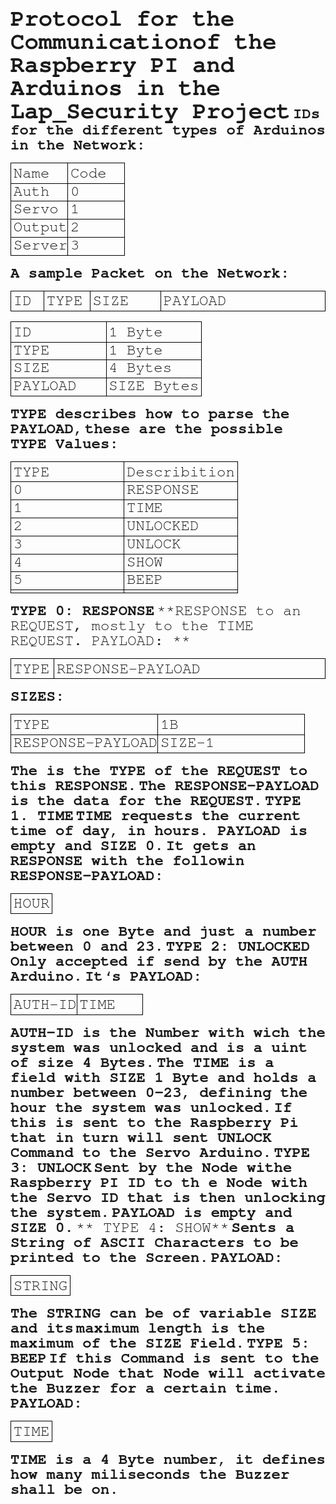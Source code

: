 <font face="FreeMono"><font size="6" style="font-size: 28pt">**Protocol for the Communication<font size="6" style="font-size: 28pt">of the Raspberry PI and Arduinos in the Lap_Security Project</font>**</font></font> <font face="FreeMono"><font size="5" style="font-size: 18pt">**IDs for the different types of Arduinos**</font></font> <font face="FreeMono"><font size="5" style="font-size: 18pt">**in the Network:**</font></font>

<table width="100%" cellpadding="4" cellspacing="0"><colgroup><col width="128*"> <col width="128*"></colgroup>

<tbody>

<tr valign="top">

<td width="50%" style="border-top: 1px solid #000000; border-bottom: 1px solid #000000; border-left: 1px solid #000000; border-right: none; padding-top: 0.1cm; padding-bottom: 0.1cm; padding-left: 0.1cm; padding-right: 0cm"><font face="FreeMono"><font size="5" style="font-size: 18pt">Name</font></font></td>

<td width="50%" style="border: 1px solid #000000; padding: 0.1cm"><font face="FreeMono"><font size="5" style="font-size: 18pt">Code</font></font></td>

</tr>

<tr valign="top">

<td width="50%" style="border-top: none; border-bottom: 1px solid #000000; border-left: 1px solid #000000; border-right: none; padding-top: 0cm; padding-bottom: 0.1cm; padding-left: 0.1cm; padding-right: 0cm"><font face="FreeMono"><font size="5" style="font-size: 18pt">Auth</font></font></td>

<td width="50%" style="border-top: none; border-bottom: 1px solid #000000; border-left: 1px solid #000000; border-right: 1px solid #000000; padding-top: 0cm; padding-bottom: 0.1cm; padding-left: 0.1cm; padding-right: 0.1cm"><font face="FreeMono"><font size="5" style="font-size: 18pt">0</font></font></td>

</tr>

<tr valign="top">

<td width="50%" style="border-top: none; border-bottom: 1px solid #000000; border-left: 1px solid #000000; border-right: none; padding-top: 0cm; padding-bottom: 0.1cm; padding-left: 0.1cm; padding-right: 0cm"><font face="FreeMono"><font size="5" style="font-size: 18pt">Servo</font></font></td>

<td width="50%" style="border-top: none; border-bottom: 1px solid #000000; border-left: 1px solid #000000; border-right: 1px solid #000000; padding-top: 0cm; padding-bottom: 0.1cm; padding-left: 0.1cm; padding-right: 0.1cm"><font face="FreeMono"><font size="5" style="font-size: 18pt">1</font></font></td>

</tr>

<tr valign="top">

<td width="50%" style="border-top: none; border-bottom: 1px solid #000000; border-left: 1px solid #000000; border-right: none; padding-top: 0cm; padding-bottom: 0.1cm; padding-left: 0.1cm; padding-right: 0cm"><font face="FreeMono"><font size="5" style="font-size: 18pt">Output</font></font></td>

<td width="50%" style="border-top: none; border-bottom: 1px solid #000000; border-left: 1px solid #000000; border-right: 1px solid #000000; padding-top: 0cm; padding-bottom: 0.1cm; padding-left: 0.1cm; padding-right: 0.1cm"><font face="FreeMono"><font size="5" style="font-size: 18pt">2</font></font></td>

</tr>

<tr valign="top">

<td width="50%" style="border-top: none; border-bottom: 1px solid #000000; border-left: 1px solid #000000; border-right: none; padding-top: 0cm; padding-bottom: 0.1cm; padding-left: 0.1cm; padding-right: 0cm"><font face="FreeMono"><font size="5" style="font-size: 18pt">Server</font></font></td>

<td width="50%" style="border-top: none; border-bottom: 1px solid #000000; border-left: 1px solid #000000; border-right: 1px solid #000000; padding-top: 0cm; padding-bottom: 0.1cm; padding-left: 0.1cm; padding-right: 0.1cm"><font face="FreeMono"><font size="5" style="font-size: 18pt">3</font></font></td>

</tr>

</tbody>

</table>

<font face="FreeMono"><font size="5" style="font-size: 18pt">**A sample Packet on the Network:**</font></font>

<table width="643" cellpadding="4" cellspacing="0"><colgroup><col width="59"> <col width="75"> <col width="136"> <col width="339"></colgroup>

<tbody>

<tr valign="top">

<td width="59" style="border-top: 1px solid #000000; border-bottom: 1px solid #000000; border-left: 1px solid #000000; border-right: none; padding-top: 0.1cm; padding-bottom: 0.1cm; padding-left: 0.1cm; padding-right: 0cm"><font face="FreeMono"><font size="5" style="font-size: 18pt">ID</font></font></td>

<td width="75" style="border-top: 1px solid #000000; border-bottom: 1px solid #000000; border-left: 1px solid #000000; border-right: none; padding-top: 0.1cm; padding-bottom: 0.1cm; padding-left: 0.1cm; padding-right: 0cm"><font face="FreeMono"><font size="5" style="font-size: 18pt">TYPE</font></font></td>

<td width="136" style="border-top: 1px solid #000000; border-bottom: 1px solid #000000; border-left: 1px solid #000000; border-right: none; padding-top: 0.1cm; padding-bottom: 0.1cm; padding-left: 0.1cm; padding-right: 0cm"><font face="FreeMono"><font size="5" style="font-size: 18pt">SIZE</font></font></td>

<td width="339" style="border: 1px solid #000000; padding: 0.1cm"><font face="FreeMono"><font size="5" style="font-size: 18pt">PAYLOAD</font></font></td>

</tr>

</tbody>

</table>

<table width="100%" cellpadding="4" cellspacing="0"><colgroup><col width="128*"> <col width="128*"></colgroup>

<tbody>

<tr valign="top">

<td width="50%" style="border-top: 1px solid #000000; border-bottom: 1px solid #000000; border-left: 1px solid #000000; border-right: none; padding-top: 0.1cm; padding-bottom: 0.1cm; padding-left: 0.1cm; padding-right: 0cm"><font face="FreeMono"><font size="5" style="font-size: 18pt">ID</font></font></td>

<td width="50%" style="border: 1px solid #000000; padding: 0.1cm"><font face="FreeMono"><font size="5" style="font-size: 18pt">1 Byte</font></font></td>

</tr>

<tr valign="top">

<td width="50%" style="border-top: none; border-bottom: 1px solid #000000; border-left: 1px solid #000000; border-right: none; padding-top: 0cm; padding-bottom: 0.1cm; padding-left: 0.1cm; padding-right: 0cm"><font face="FreeMono"><font size="5" style="font-size: 18pt">TYPE</font></font></td>

<td width="50%" style="border-top: none; border-bottom: 1px solid #000000; border-left: 1px solid #000000; border-right: 1px solid #000000; padding-top: 0cm; padding-bottom: 0.1cm; padding-left: 0.1cm; padding-right: 0.1cm"><font face="FreeMono"><font size="5" style="font-size: 18pt">1 Byte</font></font></td>

</tr>

<tr valign="top">

<td width="50%" style="border-top: none; border-bottom: 1px solid #000000; border-left: 1px solid #000000; border-right: none; padding-top: 0cm; padding-bottom: 0.1cm; padding-left: 0.1cm; padding-right: 0cm"><font face="FreeMono"><font size="5" style="font-size: 18pt">SIZE</font></font></td>

<td width="50%" style="border-top: none; border-bottom: 1px solid #000000; border-left: 1px solid #000000; border-right: 1px solid #000000; padding-top: 0cm; padding-bottom: 0.1cm; padding-left: 0.1cm; padding-right: 0.1cm"><font face="FreeMono"><font size="5" style="font-size: 18pt">4 Bytes</font></font></td>

</tr>

<tr valign="top">

<td width="50%" style="border-top: none; border-bottom: 1px solid #000000; border-left: 1px solid #000000; border-right: none; padding-top: 0cm; padding-bottom: 0.1cm; padding-left: 0.1cm; padding-right: 0cm"><font face="FreeMono"><font size="5" style="font-size: 18pt">PAYLOAD</font></font></td>

<td width="50%" style="border-top: none; border-bottom: 1px solid #000000; border-left: 1px solid #000000; border-right: 1px solid #000000; padding-top: 0cm; padding-bottom: 0.1cm; padding-left: 0.1cm; padding-right: 0.1cm"><font face="FreeMono"><font size="5" style="font-size: 18pt">SIZE Bytes</font></font></td>

</tr>

</tbody>

</table>

<font face="FreeMono"><font size="5" style="font-size: 18pt">**TYPE describes how to parse the PAYLOAD,**</font></font> <font face="FreeMono"><font size="5" style="font-size: 18pt">**these are the possible TYPE Values:**</font></font>

<table width="100%" cellpadding="4" cellspacing="0"><colgroup><col width="128*"> <col width="128*"></colgroup>

<tbody>

<tr valign="top">

<td width="50%" style="border-top: 1px solid #000000; border-bottom: 1px solid #000000; border-left: 1px solid #000000; border-right: none; padding-top: 0.1cm; padding-bottom: 0.1cm; padding-left: 0.1cm; padding-right: 0cm"><font face="FreeMono"><font size="5" style="font-size: 18pt">TYPE</font></font></td>

<td width="50%" style="border: 1px solid #000000; padding: 0.1cm"><font face="FreeMono"><font size="5" style="font-size: 18pt">Describition</font></font></td>

</tr>

<tr valign="top">

<td width="50%" style="border-top: none; border-bottom: 1px solid #000000; border-left: 1px solid #000000; border-right: none; padding-top: 0cm; padding-bottom: 0.1cm; padding-left: 0.1cm; padding-right: 0cm"><font face="FreeMono"><font size="5" style="font-size: 18pt">0</font></font></td>

<td width="50%" style="border-top: none; border-bottom: 1px solid #000000; border-left: 1px solid #000000; border-right: 1px solid #000000; padding-top: 0cm; padding-bottom: 0.1cm; padding-left: 0.1cm; padding-right: 0.1cm"><font face="FreeMono"><font size="5" style="font-size: 18pt">RESPONSE</font></font></td>

</tr>

<tr valign="top">

<td width="50%" style="border-top: none; border-bottom: 1px solid #000000; border-left: 1px solid #000000; border-right: none; padding-top: 0cm; padding-bottom: 0.1cm; padding-left: 0.1cm; padding-right: 0cm"><font face="FreeMono"><font size="5" style="font-size: 18pt">1</font></font></td>

<td width="50%" style="border-top: none; border-bottom: 1px solid #000000; border-left: 1px solid #000000; border-right: 1px solid #000000; padding-top: 0cm; padding-bottom: 0.1cm; padding-left: 0.1cm; padding-right: 0.1cm"><font face="FreeMono"><font size="5" style="font-size: 18pt">TIME</font></font></td>

</tr>

<tr valign="top">

<td width="50%" style="border-top: none; border-bottom: 1px solid #000000; border-left: 1px solid #000000; border-right: none; padding-top: 0cm; padding-bottom: 0.1cm; padding-left: 0.1cm; padding-right: 0cm"><font face="FreeMono"><font size="5" style="font-size: 18pt">2</font></font></td>

<td width="50%" style="border-top: none; border-bottom: 1px solid #000000; border-left: 1px solid #000000; border-right: 1px solid #000000; padding-top: 0cm; padding-bottom: 0.1cm; padding-left: 0.1cm; padding-right: 0.1cm"><font face="FreeMono"><font size="5" style="font-size: 18pt">UNLOCKED</font></font></td>

</tr>

<tr valign="top">

<td width="50%" style="border-top: none; border-bottom: 1px solid #000000; border-left: 1px solid #000000; border-right: none; padding-top: 0cm; padding-bottom: 0.1cm; padding-left: 0.1cm; padding-right: 0cm"><font face="FreeMono"><font size="5" style="font-size: 18pt">3</font></font></td>

<td width="50%" style="border-top: none; border-bottom: 1px solid #000000; border-left: 1px solid #000000; border-right: 1px solid #000000; padding-top: 0cm; padding-bottom: 0.1cm; padding-left: 0.1cm; padding-right: 0.1cm"><font face="FreeMono"><font size="5" style="font-size: 18pt">UNLOCK</font></font></td>

</tr>

<tr valign="top">

<td width="50%" style="border-top: none; border-bottom: 1px solid #000000; border-left: 1px solid #000000; border-right: none; padding-top: 0cm; padding-bottom: 0.1cm; padding-left: 0.1cm; padding-right: 0cm"><font face="FreeMono"><font size="5" style="font-size: 18pt">4</font></font></td>

<td width="50%" style="border-top: none; border-bottom: 1px solid #000000; border-left: 1px solid #000000; border-right: 1px solid #000000; padding-top: 0cm; padding-bottom: 0.1cm; padding-left: 0.1cm; padding-right: 0.1cm"><font face="FreeMono"><font size="5" style="font-size: 18pt">SHOW</font></font></td>

</tr>

<tr valign="top">

<td width="50%" style="border-top: none; border-bottom: 1px solid #000000; border-left: 1px solid #000000; border-right: none; padding-top: 0cm; padding-bottom: 0.1cm; padding-left: 0.1cm; padding-right: 0cm"><font face="FreeMono"><font size="5" style="font-size: 18pt">5</font></font></td>

<td width="50%" style="border-top: none; border-bottom: 1px solid #000000; border-left: 1px solid #000000; border-right: 1px solid #000000; padding-top: 0cm; padding-bottom: 0.1cm; padding-left: 0.1cm; padding-right: 0.1cm"><font face="FreeMono"><font size="5" style="font-size: 18pt">BEEP</font></font></td>

</tr>

<tr valign="top">

<td width="50%" style="border-top: none; border-bottom: 1px solid #000000; border-left: 1px solid #000000; border-right: none; padding-top: 0cm; padding-bottom: 0.1cm; padding-left: 0.1cm; padding-right: 0cm"></td>

<td width="50%" style="border-top: none; border-bottom: 1px solid #000000; border-left: 1px solid #000000; border-right: 1px solid #000000; padding-top: 0cm; padding-bottom: 0.1cm; padding-left: 0.1cm; padding-right: 0.1cm"></td>

</tr>

</tbody>

</table>

<font face="FreeMono"><font size="5" style="font-size: 18pt">**TYPE 0: RESPONSE**</font></font> <font face="FreeMono"><font size="5" style="font-size: 18pt">**RESPONSE to an REQUEST, mostly to the TIME REQUEST. PAYLOAD: **</font></font>

<table width="643" cellpadding="4" cellspacing="0"><colgroup><col width="67"> <col width="558"></colgroup>

<tbody>

<tr valign="top">

<td width="67" style="border-top: 1px solid #000000; border-bottom: 1px solid #000000; border-left: 1px solid #000000; border-right: none; padding-top: 0.1cm; padding-bottom: 0.1cm; padding-left: 0.1cm; padding-right: 0cm"><font face="FreeMono"><font size="5" style="font-size: 18pt">TYPE</font></font></td>

<td width="558" style="border: 1px solid #000000; padding: 0.1cm"><font face="FreeMono"><font size="5" style="font-size: 18pt">RESPONSE-PAYLOAD</font></font></td>

</tr>

</tbody>

</table>

<font face="FreeMono"><font size="5" style="font-size: 18pt">**SIZES:**</font></font>

<table width="100%" cellpadding="4" cellspacing="0"><colgroup><col width="128*"> <col width="128*"></colgroup>

<tbody>

<tr valign="top">

<td width="50%" style="border-top: 1px solid #000000; border-bottom: 1px solid #000000; border-left: 1px solid #000000; border-right: none; padding-top: 0.1cm; padding-bottom: 0.1cm; padding-left: 0.1cm; padding-right: 0cm"><font face="FreeMono"><font size="5" style="font-size: 18pt">TYPE</font></font></td>

<td width="50%" style="border: 1px solid #000000; padding: 0.1cm"><font face="FreeMono"><font size="5" style="font-size: 18pt">1B</font></font></td>

</tr>

<tr valign="top">

<td width="50%" style="border-top: none; border-bottom: 1px solid #000000; border-left: 1px solid #000000; border-right: none; padding-top: 0cm; padding-bottom: 0.1cm; padding-left: 0.1cm; padding-right: 0cm"><font face="FreeMono"><font size="5" style="font-size: 18pt">RESPONSE-PAYLOAD</font></font></td>

<td width="50%" style="border-top: none; border-bottom: 1px solid #000000; border-left: 1px solid #000000; border-right: 1px solid #000000; padding-top: 0cm; padding-bottom: 0.1cm; padding-left: 0.1cm; padding-right: 0.1cm"><font face="FreeMono"><font size="5" style="font-size: 18pt">SIZE-1</font></font></td>

</tr>

</tbody>

</table>

<font face="FreeMono"><font size="5" style="font-size: 18pt">**The is the TYPE of the REQUEST to this RESPONSE.**</font></font> <font face="FreeMono"><font size="5" style="font-size: 18pt">**The RESPONSE-PAYLOAD is the data for the REQUEST.**</font></font> <font face="FreeMono"><font size="5" style="font-size: 18pt">**TYPE 1\. TIME**</font></font> <font face="FreeMono"><font size="5" style="font-size: 18pt">**TIME requests the current time of day, in hours. PAYLOAD is empty and SIZE 0.**</font></font> <font face="FreeMono"><font size="5" style="font-size: 18pt">**It gets an RESPONSE with the followin RESPONSE-PAYLOAD:**</font></font>

<table width="100%" cellpadding="4" cellspacing="0"><colgroup><col width="256*"></colgroup>

<tbody>

<tr>

<td width="100%" valign="top" style="border: 1px solid #000000; padding: 0.1cm"><font face="FreeMono"><font size="5" style="font-size: 18pt">HOUR</font></font></td>

</tr>

</tbody>

</table>

<font face="FreeMono"><font size="5" style="font-size: 18pt">**HOUR is one Byte and just a number between 0 and 23.**</font></font> <font face="FreeMono"><font size="5" style="font-size: 18pt">**TYPE 2: UNLOCKED**</font></font> <font face="FreeMono"><font size="5" style="font-size: 18pt">**Only accepted if send by the AUTH Arduino.**</font></font> <font face="FreeMono"><font size="5" style="font-size: 18pt">**It‘s PAYLOAD:**</font></font>

<table width="100%" cellpadding="4" cellspacing="0"><colgroup><col width="128*"> <col width="128*"></colgroup>

<tbody>

<tr valign="top">

<td width="50%" style="border-top: 1px solid #000000; border-bottom: 1px solid #000000; border-left: 1px solid #000000; border-right: none; padding-top: 0.1cm; padding-bottom: 0.1cm; padding-left: 0.1cm; padding-right: 0cm"><font face="FreeMono"><font size="5" style="font-size: 18pt">AUTH-ID</font></font></td>

<td width="50%" style="border: 1px solid #000000; padding: 0.1cm"><font face="FreeMono"><font size="5" style="font-size: 18pt">TIME</font></font></td>

</tr>

</tbody>

</table>

<font face="FreeMono"><font size="5" style="font-size: 18pt">**AUTH-ID is the Number with wich the system was unlocked and is a uint of size 4 Bytes.**</font></font> <font face="FreeMono"><font size="5" style="font-size: 18pt">**The TIME is a field with SIZE 1 Byte and holds a number between 0-23, defining the hour the system was unlocked.**</font></font> <font face="FreeMono"><font size="5" style="font-size: 18pt">**If this is sent to the Raspberry Pi that in turn will sent UNLOCK Command to the Servo Arduino.**</font></font> <font face="FreeMono"><font size="5" style="font-size: 18pt">**TYPE 3: UNLOCK**</font></font> <font face="FreeMono"><font size="5" style="font-size: 18pt">**Sent by the Node withe Raspberry PI ID to th e Node with the Servo ID that is then unlocking the system.**</font></font> <font face="FreeMono"><font size="5" style="font-size: 18pt">**PAYLOAD is empty and SIZE 0.**</font></font> <font face="FreeMono"><font size="5" style="font-size: 18pt">** TYPE 4: SHOW**</font></font> <font face="FreeMono"><font size="5" style="font-size: 18pt">**Sents a String of ASCII Characters to be printed to the Screen.**</font></font> <font face="FreeMono"><font size="5" style="font-size: 18pt">**PAYLOAD:**</font></font>

<table width="100%" cellpadding="4" cellspacing="0"><colgroup><col width="256*"></colgroup>

<tbody>

<tr>

<td width="100%" valign="top" style="border: 1px solid #000000; padding: 0.1cm"><font face="FreeMono"><font size="5" style="font-size: 18pt">STRING</font></font></td>

</tr>

</tbody>

</table>

<font face="FreeMono"><font size="5" style="font-size: 18pt">**The STRING can be of variable SIZE and its**</font></font> <font face="FreeMono"><font size="5" style="font-size: 18pt">**maximum length is the maximum of the SIZE Field.**</font></font> <font face="FreeMono"><font size="5" style="font-size: 18pt">**TYPE 5: BEEP**</font></font> <font face="FreeMono"><font size="5" style="font-size: 18pt">**If this Command is sent to the Output Node that Node will activate the Buzzer for a certain time.**</font></font> <font face="FreeMono"><font size="5" style="font-size: 18pt">**PAYLOAD:**</font></font>

<table width="100%" cellpadding="4" cellspacing="0"><colgroup><col width="256*"></colgroup>

<tbody>

<tr>

<td width="100%" valign="top" style="border: 1px solid #000000; padding: 0.1cm"><font face="FreeMono"><font size="5" style="font-size: 18pt">TIME</font></font></td>

</tr>

</tbody>

</table>

<font face="FreeMono"><font size="5" style="font-size: 18pt">**TIME is a 4 Byte number, it defines how many miliseconds the Buzzer shall be on.**</font></font>
